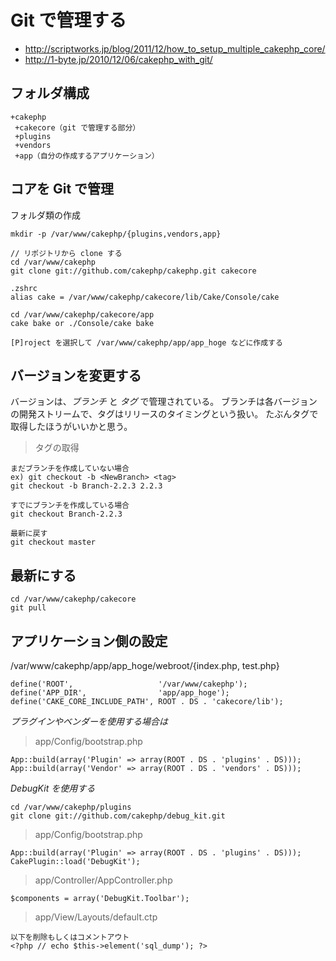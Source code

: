 # Git で管理する

- <http://scriptworks.jp/blog/2011/12/how_to_setup_multiple_cakephp_core/>
- <http://1-byte.jp/2010/12/06/cakephp_with_git/>

## フォルダ構成

```
+cakephp
 +cakecore（git で管理する部分）
 +plugins
 +vendors
 +app（自分の作成するアプリケーション）
```


## コアを Git で管理

フォルダ類の作成

```
mkdir -p /var/www/cakephp/{plugins,vendors,app}

// リポジトリから clone する
cd /var/www/cakephp
git clone git://github.com/cakephp/cakephp.git cakecore

.zshrc
alias cake = /var/www/cakephp/cakecore/lib/Cake/Console/cake

cd /var/www/cakephp/cakecore/app
cake bake or ./Console/cake bake

[P]roject を選択して /var/www/cakephp/app/app_hoge などに作成する
```

## バージョンを変更する

バージョンは、*ブランチ* と *タグ* で管理されている。
ブランチは各バージョンの開発ストリームで、タグはリリースのタイミングという扱い。
たぶんタグで取得したほうがいいかと思う。

> タグの取得

```
まだブランチを作成していない場合
ex) git checkout -b <NewBranch> <tag>
git checkout -b Branch-2.2.3 2.2.3

すでにブランチを作成している場合
git checkout Branch-2.2.3

最新に戻す
git checkout master
```

## 最新にする

```
cd /var/www/cakephp/cakecore
git pull
```

## アプリケーション側の設定

/var/www/cakephp/app/app_hoge/webroot/{index.php, test.php}
```
define('ROOT', 					 '/var/www/cakephp');
define('APP_DIR', 				 'app/app_hoge');
define('CAKE_CORE_INCLUDE_PATH', ROOT . DS . 'cakecore/lib');
```

*プラグインやベンダーを使用する場合は*

> app/Config/bootstrap.php

```
App::build(array('Plugin' => array(ROOT . DS . 'plugins' . DS)));
App::build(array('Vendor' => array(ROOT . DS . 'vendors' . DS)));
```

*DebugKit を使用する*

```
cd /var/www/cakephp/plugins
git clone git://github.com/cakephp/debug_kit.git
```

> app/Config/bootstrap.php

```
App::build(array('Plugin' => array(ROOT . DS . 'plugins' . DS)));
CakePlugin::load('DebugKit');
```

> app/Controller/AppController.php

```
$components = array('DebugKit.Toolbar');
```

> app/View/Layouts/default.ctp

```
以下を削除もしくはコメントアウト
<?php // echo $this->element('sql_dump'); ?>
```






